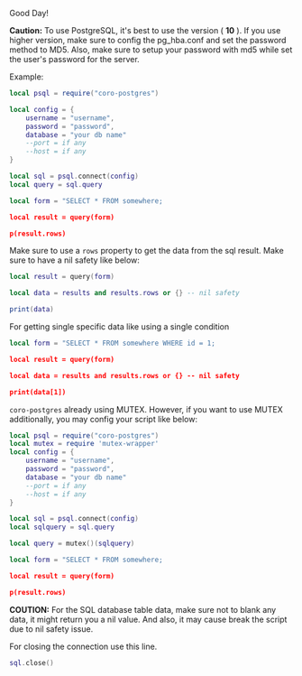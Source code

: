 Good Day!

**Caution:** To use PostgreSQL, it's best to use the version ( **10** ). If you use higher version, make sure to config the pg_hba.conf and set the password method to MD5. Also, make sure to setup your password with md5 while set the user's password for the server. 

Example:

```lua
local psql = require("coro-postgres")

local config = {
    username = "username",
    password = "password",
    database = "your db name"
    --port = if any
    --host = if any
}

local sql = psql.connect(config)
local query = sql.query

local form = "SELECT * FROM somewhere;

local result = query(form)

p(result.rows)
```


Make sure to use a `rows` property to get the data from the sql result. 
Make sure to have a nil safety like below:
```lua
local result = query(form)

local data = results and results.rows or {} -- nil safety

print(data)
```

For getting single specific data like using a single condition

```lua
local form = "SELECT * FROM somewhere WHERE id = 1;

local result = query(form)

local data = results and results.rows or {} -- nil safety

print(data[1])
```

`coro-postgres` already using MUTEX. However, if you want to use MUTEX additionally, you may config your script like below:

```lua
local psql = require("coro-postgres")
local mutex = require 'mutex-wrapper'
local config = {
    username = "username",
    password = "password",
    database = "your db name"
    --port = if any
    --host = if any
}

local sql = psql.connect(config)
local sqlquery = sql.query

local query = mutex()(sqlquery)

local form = "SELECT * FROM somewhere;

local result = query(form)

p(result.rows)
```


**COUTION:** For the SQL database table data, make sure not to blank any data, it might return you a nil value. And also, it may cause break the script due to nil safety issue.


For closing the connection use this line.
```lua
sql.close()
```
